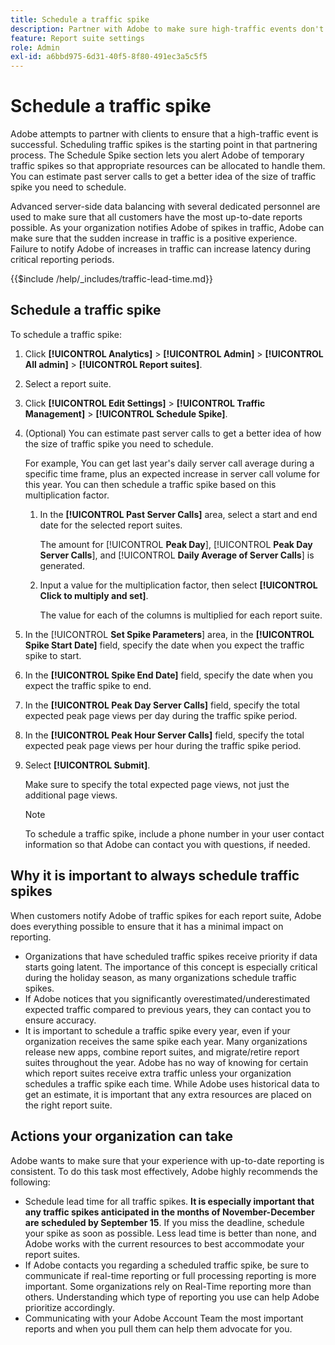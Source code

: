 ```yaml
---
title: Schedule a traffic spike
description: Partner with Adobe to make sure high-traffic events don't experience latency.
feature: Report suite settings
role: Admin
exl-id: a6bbd975-6d31-40f5-8f80-491ec3a5c5f5
---
```

# Schedule a traffic spike

Adobe attempts to partner with clients to ensure that a high-traffic event is successful. Scheduling traffic spikes is the starting point in that partnering process. The Schedule Spike section lets you alert Adobe of temporary traffic spikes so that appropriate resources can be allocated to handle them. You can estimate past server calls to get a better idea of the size of traffic spike you need to schedule.

Advanced server-side data balancing with several dedicated personnel are used to make sure that all customers have the most up-to-date reports possible. As your organization notifies Adobe of spikes in traffic, Adobe can make sure that the sudden increase in traffic is a positive experience. Failure to notify Adobe of increases in traffic can increase latency during critical reporting periods.

{{$include /help/_includes/traffic-lead-time.md}}

## Schedule a traffic spike

To schedule a traffic spike: 

1. Click **[!UICONTROL Analytics]** > **[!UICONTROL Admin]** > **[!UICONTROL All admin]** > **[!UICONTROL Report suites]**.
1. Select a report suite.
1. Click **[!UICONTROL Edit Settings]** > **[!UICONTROL Traffic Management]** > **[!UICONTROL Schedule Spike]**.
1. (Optional) You can estimate past server calls to get a better idea of how the size of traffic spike you need to schedule.

   For example, You can get last year's daily server call average during a specific time frame, plus an expected increase in server call volume for this year. You can then schedule a traffic spike based on this multiplication factor.

   1. In the **[!UICONTROL Past Server Calls]** area, select a start and end date for the selected report suites.

      The amount for [!UICONTROL **Peak Day**], [!UICONTROL **Peak Day Server Calls**], and [!UICONTROL **Daily Average of Server Calls**] is generated.

   1. Input a value for the multiplication factor, then select **[!UICONTROL Click to multiply and set]**.

      The value for each of the columns is multiplied for each report suite.
1. In the [!UICONTROL **Set Spike Parameters**] area, in the **[!UICONTROL Spike Start Date]** field, specify the date when you expect the traffic spike to start.
1. In the **[!UICONTROL Spike End Date]** field, specify the date when you expect the traffic spike to end.
1. In the **[!UICONTROL Peak Day Server Calls]** field, specify the total expected peak page views per day during the traffic spike period.
1. In the **[!UICONTROL Peak Hour Server Calls]** field, specify the total expected peak page views per hour during the traffic spike period.
1. Select **[!UICONTROL Submit]**.

   Make sure to specify the total expected page views, not just the additional page views.

   >[!NOTE]
   >
   >To schedule a traffic spike, include a phone number in your user contact information so that Adobe can contact you with questions, if needed.

## Why it is important to always schedule traffic spikes

When customers notify Adobe of traffic spikes for each report suite, Adobe does everything possible to ensure that it has a minimal impact on reporting.

* Organizations that have scheduled traffic spikes receive priority if data starts going latent. The importance of this concept is especially critical during the holiday season, as many organizations schedule traffic spikes.
* If Adobe notices that you significantly overestimated/underestimated expected traffic compared to previous years, they can contact you to ensure accuracy.
* It is important to schedule a traffic spike every year, even if your organization receives the same spike each year. Many organizations release new apps, combine report suites, and migrate/retire report suites throughout the year. Adobe has no way of knowing for certain which report suites receive extra traffic unless your organization schedules a traffic spike each time. While Adobe uses historical data to get an estimate, it is important that any extra resources are placed on the right report suite.

## Actions your organization can take

Adobe wants to make sure that your experience with up-to-date reporting is consistent. To do this task most effectively, Adobe highly recommends the following:

* Schedule lead time for all traffic spikes. **It is especially important that any traffic spikes anticipated in the months of November-December are scheduled by September 15**. If you miss the deadline, schedule your spike as soon as possible. Less lead time is better than none, and Adobe works with the current resources to best accommodate your report suites.
* If Adobe contacts you regarding a scheduled traffic spike, be sure to communicate if real-time reporting or full processing reporting is more important. Some organizations rely on Real-Time reporting more than others. Understanding which type of reporting you use can help Adobe prioritize accordingly.
* Communicating with your Adobe Account Team the most important reports and when you pull them can help them advocate for you.
